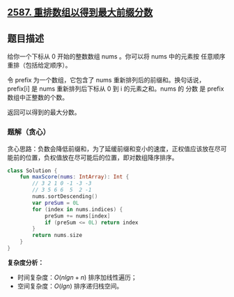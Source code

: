 ## [2587. 重排数组以得到最大前缀分数](https://leetcode.cn/problems/rearrange-array-to-maximize-prefix-score/description/)

## 题目描述

给你一个下标从 0 开始的整数数组 nums 。你可以将 nums 中的元素按 任意顺序 重排（包括给定顺序）。

令 prefix 为一个数组，它包含了 nums 重新排列后的前缀和。换句话说，prefix[i] 是 nums 重新排列后下标从 0 到 i 的元素之和。nums 的 分数 是 prefix 数组中正整数的个数。

返回可以得到的最大分数。

### 题解（贪心）

贪心思路：负数会降低前缀和，为了延缓前缀和变小的速度，正权值应该放在尽可能前的位置，负权值放在尽可能后的位置，即对数组降序排序。

```kotlin
class Solution {
    fun maxScore(nums: IntArray): Int {
        // 3 2 1 0 -1 -3 -3
        // 3 5 6 6  5  2 -1
        nums.sortDescending()
        var preSum = 0L
        for (index in nums.indices) {
            preSum += nums[index]
            if (preSum <= 0L) return index
        }
        return nums.size
    }
}
```

**复杂度分析：**

- 时间复杂度：$O(nlgn + n)$ 排序加线性遍历；
- 空间复杂度：$O(lgn)$ 排序递归栈空间。

